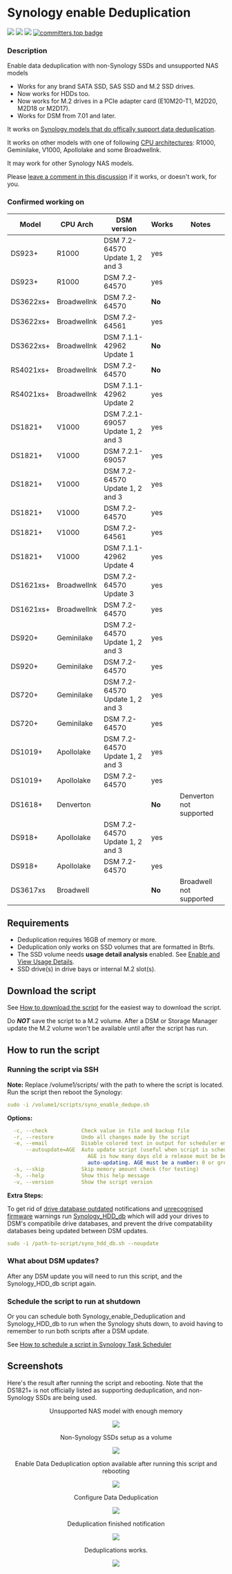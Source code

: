# Synology enable Deduplication

<a href="https://github.com/007revad/Synology_enable_Deduplication/releases"><img src="https://img.shields.io/github/release/007revad/Synology_enable_Deduplication.svg"></a>
<a href="https://hits.seeyoufarm.com"><img src="https://hits.seeyoufarm.com/api/count/incr/badge.svg?url=https%3A%2F%2Fgithub.com%2F007revad%2FSynology_enable_Deduplicationh&count_bg=%2379C83D&title_bg=%23555555&icon=&icon_color=%23E7E7E7&title=views&edge_flat=false"/></a>
[![](https://img.shields.io/static/v1?label=Sponsor&message=%E2%9D%A4&logo=GitHub&color=%23fe8e86)](https://github.com/sponsors/007revad)
[![committers.top badge](https://user-badge.committers.top/australia/007revad.svg)](https://user-badge.committers.top/australia/007revad)

### Description

Enable data deduplication with non-Synology SSDs and unsupported NAS models

- Works for any brand SATA SSD, SAS SSD and M.2 SSD drives.
- Now works for HDDs too.
- Now works for M.2 drives in a PCIe adapter card (E10M20-T1, M2D20, M2D18 or M2D17).
- Works for DSM from 7.01 and later.

It works on [Synology models that do offically support data deduplication](https://kb.synology.com/en-global/DSM/tutorial/Which_models_support_data_deduplication).

It works on other models with one of following [CPU architectures](https://kb.synology.com/en-global/DSM/tutorial/What_kind_of_CPU_does_my_NAS_have): R1000, Geminilake, V1000, Apollolake and some Broadwellnk.

It may work for other Synology NAS models.

Please [leave a comment in this discussion](https://github.com/007revad/Synology_enable_Deduplication/discussions/31) if it works, or doesn't work, for you.

### Confirmed working on

| Model      | CPU Arch    | DSM version                       | Works  | Notes |
|------------|-------------|-----------------------------------|--------|-------|
| DS923+     | R1000       | DSM 7.2-64570 Update 1, 2 and 3   | yes    | |
| DS923+     | R1000       | DSM 7.2-64570                     | yes    | |
| DS3622xs+  | Broadwellnk | DSM 7.2-64570                     | **No** | |
| DS3622xs+  | Broadwellnk | DSM 7.2-64561                     | yes    | |
| DS3622xs+  | Broadwellnk | DSM 7.1.1-42962 Update 1          | **No** | |
| RS4021xs+  | Broadwellnk | DSM 7.2-64570                     | **No** | |
| RS4021xs+  | Broadwellnk | DSM 7.1.1-42962 Update 2          | yes    | |
| DS1821+    | V1000       | DSM 7.2.1-69057 Update 1, 2 and 3 | yes    | |
| DS1821+    | V1000       | DSM 7.2.1-69057                   | yes    | |
| DS1821+    | V1000       | DSM 7.2-64570 Update 1, 2 and 3   | yes    | |
| DS1821+    | V1000       | DSM 7.2-64570                     | yes    | |
| DS1821+    | V1000       | DSM 7.2-64561                     | yes    | |
| DS1821+    | V1000       | DSM 7.1.1-42962 Update 4          | yes    | |
| DS1621xs+  | Broadwellnk | DSM 7.2-64570 Update 3            | yes    | |
| DS1621xs+  | Broadwellnk | DSM 7.2-64570                     | yes    | |
| DS920+     | Geminilake  | DSM 7.2-64570 Update 1, 2 and 3   | yes    | |
| DS920+     | Geminilake  | DSM 7.2-64570                     | yes    | |
| DS720+     | Geminilake  | DSM 7.2-64570 Update 1, 2 and 3   | yes    | |
| DS720+     | Geminilake  | DSM 7.2-64570                     | yes    | |
| DS1019+    | Apollolake  | DSM 7.2-64570 Update 1, 2 and 3   | yes    | |
| DS1019+    | Apollolake  | DSM 7.2-64570                     | yes    | |
| DS1618+    | Denverton   |                                   | **No** | Denverton not supported |
| DS918+     | Apollolake  | DSM 7.2-64570 Update 1, 2 and 3   | yes    | |
| DS918+     | Apollolake  | DSM 7.2-64570                     | yes    | |
| DS3617xs   | Broadwell   |                                   | **No** | Broadwell not supported |

## Requirements

- Deduplication requires 16GB of memory or more.
- Deduplication only works on SSD volumes that are formatted in Btrfs.
- The SSD volume needs **usage detail analysis** enabled. See [Enable and View Usage Details](https://kb.synology.com/en-global/DSM/help/DSM/StorageManager/volume_view_usage?version=7).
- SSD drive(s) in drive bays or internal M.2 slot(s).

## Download the script

See <a href=images/how_to_download_generic.png/>How to download the script</a> for the easiest way to download the script.

Do ***NOT*** save the script to a M.2 volume. After a DSM or Storage Manager update the M.2 volume won't be available until after the script has run.

## How to run the script

### Running the script via SSH

**Note:** Replace /volume1/scripts/ with the path to where the script is located.
Run the script then reboot the Synology:
```YAML
sudo -i /volume1/scripts/syno_enable_dedupe.sh
```

**Options:**
```YAML
  -c, --check           Check value in file and backup file
  -r, --restore         Undo all changes made by the script
  -e, --email           Disable colored text in output for scheduler emails.
      --autoupdate=AGE  Auto update script (useful when script is scheduled)
                          AGE is how many days old a release must be before
                          auto-updating. AGE must be a number: 0 or greater
  -s, --skip            Skip memory amount check (for testing)
  -h, --help            Show this help message
  -v, --version         Show the script version
```

**Extra Steps:**

To get rid of <a href="images/notification.png">drive database outdated</a> notifications and <a href=images/before_running_syno_hdd_db.png>unrecognised firmware</a> warnings run <a href=https://github.com/007revad/Synology_HDD_db>Synology_HDD_db</a> which will add your drives to DSM's compatibile drive databases, and prevent the drive compatability databases being updated between DSM updates.

```YAML
sudo -i /path-to-script/syno_hdd_db.sh --noupdate
```

### What about DSM updates?

After any DSM update you will need to run this script, and the Synology_HDD_db script again. 

### Schedule the script to run at shutdown

Or you can schedule both Synology_enable_Deduplication and Synology_HDD_db to run when the Synology shuts down, to avoid having to remember to run both scripts after a DSM update.

See <a href=how_to_schedule.md/>How to schedule a script in Synology Task Scheduler</a>

## Screenshots

Here's the result after running the script and rebooting. Note that the DS1821+ is not officially listed as supporting deduplication, and non-Synology SSDs are being used.

<p align="center">Unsupported NAS model with enough memory</p>
<p align="center"><img src="/images/0_ds1821+.png"></p>

<p align="center">Non-Synology SSDs setup as a volume</p>
<p align="center"><img src="/images/1_ds1821+_dedupe_nvmes.png"></p>

<p align="center">Enable Data Deduplication option available after running this script and rebooting</p>
<p align="center"><img src="/images/3_ds1821+_dedupe_option_enabled.png"></p>

<p align="center">Configure Data Deduplication</p>
<p align="center"><img src="/images/4_ds1821+_dedupe_configure.png"></p>

<p align="center">Deduplication finished notification</p>
<p align="center"><img src="/images/5b_ds1821+_dedupe_notification.png"></p>

<p align="center">Deduplications works.</p>
<p align="center"><img src="/images/6b_ds1821+_dedupe_works.png"></p>

